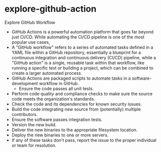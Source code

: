 # explore-github-action
Explore GitHub Workflow 

 - GitHub Actions is a powerful automation platform that goes far beyond just CI/CD. While automating the CI/CD pipeline is one of the most popular use cases,
 - A "GitHub workflow" refers to a series of automated tasks defined in a YAML file within a GitHub repository, essentially a blueprint for a continuous integration and continuous delivery (CI/CD) pipeline, while a "GitHub action" is a single, reusable task within that workflow, like running a specific test or building a project, which can be combined to create a larger automated process.
 - GitHub Actions are packaged scripts to automate tasks in a software-development workflow in GitHub.
	 - Ensure the code passes all unit tests.
  - Perform code quality and compliance checks to make sure the source code meets the organization's standards.
  - Check the code and its dependencies for known security issues.
  - Build the code integrating new source from (potentially) multiple contributors.
  - Ensure the software passes integration tests.
  - Version the new build.
  - Deliver the new binaries to the appropriate filesystem location.
  - Deploy the new binaries to one or more servers.
  - If any of these tasks don't pass, report the issue to the proper individual or team for resolution.
